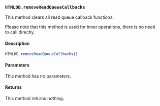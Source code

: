 ### `HTMLDB.removeReadQueueCallbacks`

This method clears all read queue callback functions.

Please note that this method is used for inner operations, there is no need to call directly.

#### Description

```javascript
HTMLDB.removeReadQueueCallbacks()
```

#### Parameters

This method has no parameters.

#### Returns

This method returns nothing.